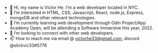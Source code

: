 - 👋 Hi, my name is Victor He. I'm a web developer located in NYC.
- 👀 I’m interested in HTML, CSS, Javascript, React, node.js, Express, mongoDB and other relevant technologies.
- 🌱 I’m currently learning web development through Odin Project/App Academy Open, will be attending a Software Immersive this year, 2022.
- 💞️ I’m looking to connect with other web developers.
- 📫 How to reach me via email @ victorhe33@gmail.com, discord @slickvic33#5776

<!---
victorhe33/victorhe33 is a ✨ special ✨ repository because its `README.md` (this file) appears on your GitHub profile.
You can click the Preview link to take a look at your changes.
--->
